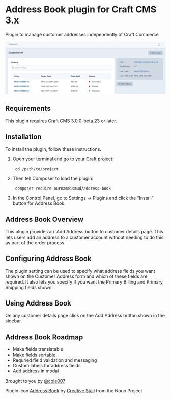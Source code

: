 # Address Book plugin for Craft CMS 3.x

Plugin to manage customer addresses independently of Craft Commerce

![Screenshot](resources/img/screenshot.png)

## Requirements

This plugin requires Craft CMS 3.0.0-beta.23 or later.

## Installation

To install the plugin, follow these instructions.

1. Open your terminal and go to your Craft project:

        cd /path/to/project

2. Then tell Composer to load the plugin:

        composer require ournameismud/address-book

3. In the Control Panel, go to Settings → Plugins and click the “Install” button for Address Book.

## Address Book Overview

This plugin provides an 'Add Address button to customer details page.
This lets users add an address to a customer account without needing to do this as part of the order process.

## Configuring Address Book

The plugin setting can be used to specify what address fields you want shown on the Customer Address form and which of these fields are required. It also lets you specify if you want the Primary Billing and Primary Shipping fields shown.

## Using Address Book

On any customer details page click on the Add Address button shown in the sidebar.

## Address Book Roadmap

* Make fields translatable
* Make fields sortable
* Requried field validation and messaging
* Custom labels for address fields
* Add address in modal

Brought to you by [@cole007](ournameismud.co.uk)

Plugin icon [Address Book](https://thenounproject.com/search/?q=address+book&i=377085) by [Creative Stall](https://thenounproject.com/creativestall/) from the Noun Project